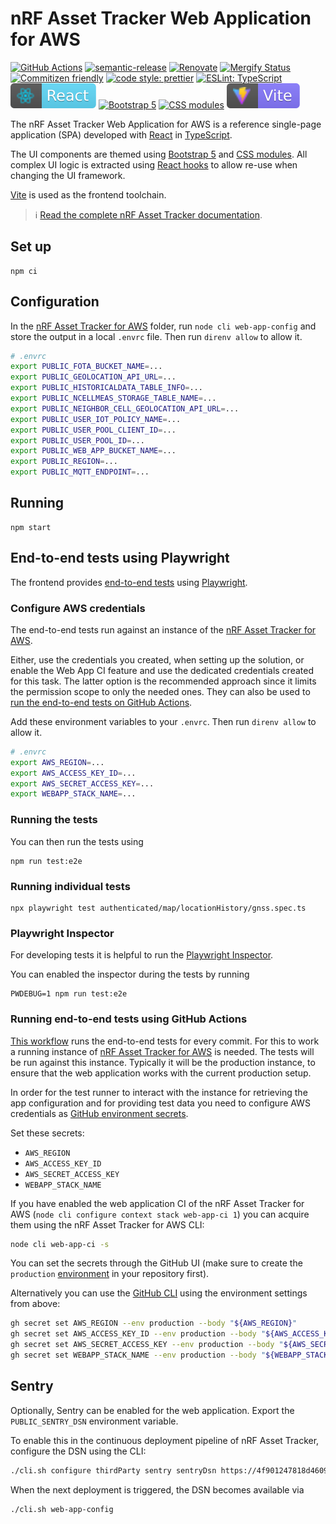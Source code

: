 # nRF Asset Tracker Web Application for AWS

[![GitHub Actions](https://github.com/NordicSemiconductor/asset-tracker-cloud-app-aws-js/workflows/Test%20and%20Release/badge.svg)](https://github.com/NordicSemiconductor/asset-tracker-cloud-app-aws-js/actions)
[![semantic-release](https://img.shields.io/badge/%20%20%F0%9F%93%A6%F0%9F%9A%80-semantic--release-e10079.svg)](https://github.com/semantic-release/semantic-release)
[![Renovate](https://img.shields.io/badge/renovate-enabled-brightgreen.svg)](https://renovatebot.com)
[![Mergify Status](https://img.shields.io/endpoint.svg?url=https://api.mergify.com/v1/badges/NordicSemiconductor/asset-tracker-cloud-app-aws-js)](https://mergify.io)
[![Commitizen friendly](https://img.shields.io/badge/commitizen-friendly-brightgreen.svg)](http://commitizen.github.io/cz-cli/)
[![code style: prettier](https://img.shields.io/badge/code_style-prettier-ff69b4.svg)](https://github.com/prettier/prettier/)
[![ESLint: TypeScript](https://img.shields.io/badge/ESLint-TypeScript-blue.svg)](https://github.com/typescript-eslint/typescript-eslint)
[![React](https://github.com/aleen42/badges/raw/master/src/react.svg)](https://reactjs.org/)
[![Bootstrap 5](https://img.shields.io/badge/Bootstrap-5-ffffff?labelColor=7952b3)](https://getbootstrap.com/docs/5.0/)
[![CSS modules](https://img.shields.io/badge/CSS-modules-yellow)](https://github.com/css-modules/css-modules)
[![Vite](https://github.com/aleen42/badges/raw/master/src/vitejs.svg)](https://vitejs.dev/)

The nRF Asset Tracker Web Application for AWS is a reference single-page
application (SPA) developed with [React](https://reactjs.org/) in
[TypeScript](https://www.typescriptlang.org/).

The UI components are themed using
[Bootstrap 5](https://getbootstrap.com/docs/5.0/) and
[CSS modules](https://github.com/css-modules/css-modules). All complex UI logic
is extracted using [React hooks](https://reactjs.org/docs/hooks-custom.html) to
allow re-use when changing the UI framework.

[Vite](https://vitejs.dev/) is used as the frontend toolchain.

> :information_source:
> [Read the complete nRF Asset Tracker documentation](https://nordicsemiconductor.github.io/asset-tracker-cloud-docs/).

## Set up

    npm ci

## Configuration

In the
[nRF Asset Tracker for AWS](https://github.com/NordicSemiconductor/asset-tracker-cloud-aws-js)
folder, run `node cli web-app-config` and store the output in a local `.envrc`
file. Then run `direnv allow` to allow it.

```bash
# .envrc
export PUBLIC_FOTA_BUCKET_NAME=...
export PUBLIC_GEOLOCATION_API_URL=...
export PUBLIC_HISTORICALDATA_TABLE_INFO=...
export PUBLIC_NCELLMEAS_STORAGE_TABLE_NAME=...
export PUBLIC_NEIGHBOR_CELL_GEOLOCATION_API_URL=...
export PUBLIC_USER_IOT_POLICY_NAME=...
export PUBLIC_USER_POOL_CLIENT_ID=...
export PUBLIC_USER_POOL_ID=...
export PUBLIC_WEB_APP_BUCKET_NAME=...
export PUBLIC_REGION=...
export PUBLIC_MQTT_ENDPOINT=...
```

## Running

    npm start

## End-to-end tests using Playwright

The frontend provides [end-to-end tests](./e2e-tests) using
[Playwright](https://playwright.dev/).

### Configure AWS credentials

The end-to-end tests run against an instance of the
[nRF Asset Tracker for AWS](https://github.com/NordicSemiconductor/asset-tracker-cloud-aws-js).

Either, use the credentials you created, when setting up the solution, or enable
the Web App CI feature and use the dedicated credentials created for this task.
The latter option is the recommended approach since it limits the permission
scope to only the needed ones. They can also be used to
[run the end-to-end tests on GitHub Actions](#running-end-to-end-tests-using-github-actions).

Add these environment variables to your `.envrc`. Then run `direnv allow` to
allow it.

```bash
# .envrc
export AWS_REGION=...
export AWS_ACCESS_KEY_ID=...
export AWS_SECRET_ACCESS_KEY=...
export WEBAPP_STACK_NAME=...
```

### Running the tests

You can then run the tests using

    npm run test:e2e

### Running individual tests

    npx playwright test authenticated/map/locationHistory/gnss.spec.ts

### Playwright Inspector

For developing tests it is helpful to run the
[Playwright Inspector](https://playwright.dev/docs/inspector).

You can enabled the inspector during the tests by running

    PWDEBUG=1 npm run test:e2e

### Running end-to-end tests using GitHub Actions

[This workflow](./.github/workflows/test-and-release.yaml) runs the end-to-end
tests for every commit. For this to work a running instance of
[nRF Asset Tracker for AWS](https://github.com/NordicSemiconductor/asset-tracker-cloud-aws-js)
is needed. The tests will be run against this instance. Typically it will be the
production instance, to ensure that the web application works with the current
production setup.

In order for the test runner to interact with the instance for retrieving the
app configuration and for providing test data you need to configure AWS
credentials as
[GitHub environment secrets](https://docs.github.com/en/actions/security-guides/encrypted-secrets#creating-encrypted-secrets-for-an-environment).

Set these secrets:

- `AWS_REGION`
- `AWS_ACCESS_KEY_ID`
- `AWS_SECRET_ACCESS_KEY`
- `WEBAPP_STACK_NAME`

If you have enabled the web application CI of the nRF Asset Tracker for AWS
(`node cli configure context stack web-app-ci 1`) you can acquire them using the
nRF Asset Tracker for AWS CLI:

```bash
node cli web-app-ci -s
```

You can set the secrets through the GitHub UI (make sure to create the
`production`
[environment](https://docs.github.com/en/actions/deployment/targeting-different-environments/using-environments-for-deployment)
in your repository first).

Alternatively you can use the [GitHub CLI](https://cli.github.com/) using the
environment settings from above:

```bash
gh secret set AWS_REGION --env production --body "${AWS_REGION}"
gh secret set AWS_ACCESS_KEY_ID --env production --body "${AWS_ACCESS_KEY_ID}"
gh secret set AWS_SECRET_ACCESS_KEY --env production --body "${AWS_SECRET_ACCESS_KEY}"
gh secret set WEBAPP_STACK_NAME --env production --body "${WEBAPP_STACK_NAME}"
```

## Sentry

Optionally, Sentry can be enabled for the web application. Export the
`PUBLIC_SENTRY_DSN` environment variable.

To enable this in the continuous deployment pipeline of nRF Asset Tracker,
configure the DSN using the CLI:

```bash
./cli.sh configure thirdParty sentry sentryDsn https://4f901247818d46099a3f15b6ada9390e@o4504255385174016.ingest.sentry.io/4504684789170176
```

When the next deployment is triggered, the DSN becomes available via

```bash
./cli.sh web-app-config
```
